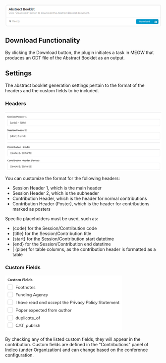 ![Abstract Booklet](pictures/ab-card.png)

## Download Functionality

By clicking the Download button, the plugin initiates a task in MEOW that produces an ODT file of the Abstract Booklet as an output.

## Settings

The abstract booklet generation settings pertain to the format of the headers and the custom fields to be included.

### Headers

![Headers](pictures/ab-headers.png)

You can customize the format for the following headers:

- Session Header 1, which is the main header
- Session Header 2, which is the subheader
- Contribution Header, which is the header for normal contributions
- Contribution Header (Poster), which is the header for contributions marked as posters

Specific placeholders must be used, such as:

- {code} for the Session/Contribution code
- {title} for the Session/Contribution title
- {start} for the Session/Contribution start datetime
- {end} for the Session/Contribution end datetime
- | (pipe) for table columns, as the contribution header is formatted as a table

### Custom Fields

![Custom Fields](pictures/ab-custom-fields.png)

By checking any of the listed custom fields, they will appear in the contribution. Custom fields are defined in the "Contributions" panel of Indico (under Organization) and can change based on the conference configuration.
